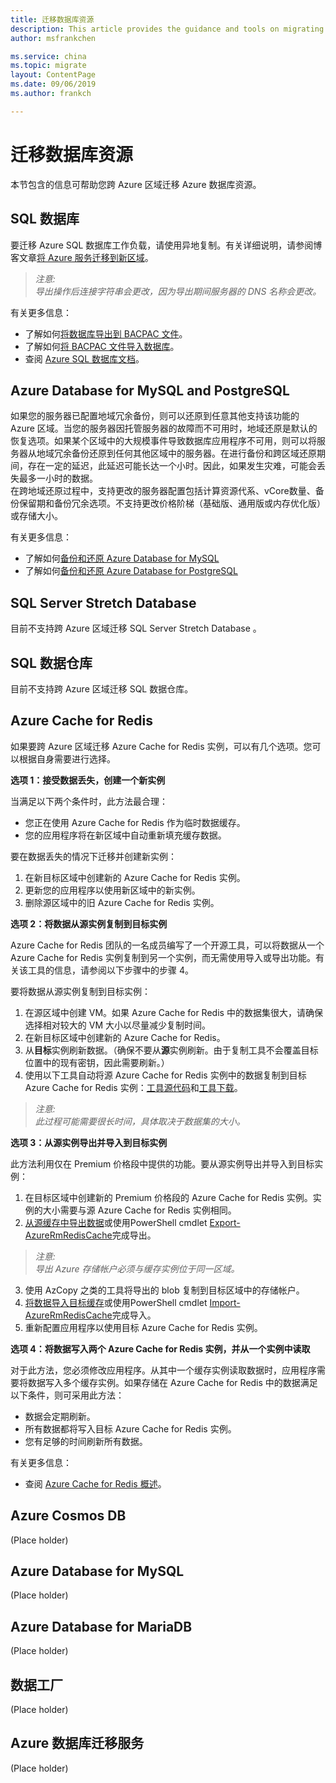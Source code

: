 ```yaml
---
title: 迁移数据库资源
description: This article provides the guidance and tools on migrating databases resources.
author: msfrankchen

ms.service: china 
ms.topic: migrate
layout: ContentPage 
ms.date: 09/06/2019
ms.author: frankch

---
```



# 迁移数据库资源

本节包含的信息可帮助您跨 Azure 区域迁移 Azure 数据库资源。

## SQL 数据库

要迁移 Azure SQL 数据库工作负载，请使用异地复制。有关详细说明，请参阅博客文章[将 Azure 服务迁移到新区域](https://azure.microsoft.com/zh-cn/blog/migrating-azure-services-to-new-regions/)。

>*注意:*  
>*导出操作后连接字符串会更改，因为导出期间服务器的 DNS 名称会更改。*

有关更多信息：
* 了解如何[将数据库导出到 BACPAC 文件](https://docs.azure.cn/zh-cn/sql-database/sql-database-export)。
* 了解如何[将 BACPAC 文件导入数据库](https://docs.azure.cn/zh-cn/sql-database/sql-database-import)。
* 查阅 [Azure SQL 数据库文档](https://docs.azure.cn/zh-cn/sql-database/)。

## Azure Database for MySQL and PostgreSQL

如果您的服务器已配置地域冗余备份，则可以还原到任意其他支持该功能的 Azure 区域。当您的服务器因托管服务器的故障而不可用时，地域还原是默认的恢复选项。如果某个区域中的大规模事件导致数据库应用程序不可用，则可以将服务器从地域冗余备份还原到任何其他区域中的服务器。在进行备份和跨区域还原期间，存在一定的延迟，此延迟可能长达一个小时。因此，如果发生灾难，可能会丢失最多一小时的数据。  
在跨地域还原过程中，支持更改的服务器配置包括计算资源代系、vCore数量、备份保留期和备份冗余选项。不支持更改价格阶梯（基础版、通用版或内存优化版）或存储大小。

有关更多信息：
* 了解如何[备份和还原 Azure Database for MySQL](https://docs.azure.cn/zh-cn/mysql/concepts-backup)
* 了解如何[备份和还原 Azure Database for PostgreSQL](https://docs.azure.cn/zh-cn/postgresql/concepts-backup)

## SQL Server Stretch Database

目前不支持跨 Azure 区域迁移 SQL Server Stretch Database 。

## SQL 数据仓库

目前不支持跨 Azure 区域迁移 SQL 数据仓库。

## Azure Cache for Redis

如果要跨 Azure 区域迁移 Azure Cache for Redis 实例，可以有几个选项。您可以根据自身需要进行选择。

**选项 1：接受数据丢失，创建一个新实例**

当满足以下两个条件时，此方法最合理：
* 您正在使用 Azure Cache for Redis 作为临时数据缓存。
* 您的应用程序将在新区域中自动重新填充缓存数据。

要在数据丢失的情况下迁移并创建新实例：
1. 在新目标区域中创建新的 Azure Cache for Redis 实例。
2. 更新您的应用程序以使用新区域中的新实例。
3. 删除源区域中的旧 Azure Cache for Redis 实例。

**选项 2：将数据从源实例复制到目标实例**

Azure Cache for Redis 团队的一名成员编写了一个开源工具，可以将数据从一个 Azure Cache for Redis 实例复制到另一个实例，而无需使用导入或导出功能。有关该工具的信息，请参阅以下步骤中的步骤 4。

要将数据从源实例复制到目标实例：
1. 在源区域中创建 VM。如果 Azure Cache for Redis 中的数据集很大，请确保选择相对较大的 VM 大小以尽量减少复制时间。
2. 在新目标区域中创建新的 Azure Cache for Redis。
3. 从**目标**实例刷新数据。（确保不要从**源**实例刷新。由于复制工具不会覆盖目标位置中的现有密钥，因此需要刷新。）
4. 使用以下工具自动将源 Azure Cache for Redis 实例中的数据复制到目标 Azure Cache for Redis 实例：[工具源代码](https://github.com/deepakverma/redis-copy)和[工具下载](https://github.com/deepakverma/redis-copy/releases/download/alpha/Release.zip)。

>*注意:*  
>*此过程可能需要很长时间，具体取决于数据集的大小。*

**选项 3：从源实例导出并导入到目标实例**

此方法利用仅在 Premium 价格段中提供的功能。要从源实例导出并导入到目标实例：
1. 在目标区域中创建新的 Premium 价格段的 Azure Cache for Redis 实例。实例的大小需要与源 Azure Cache for Redis 实例相同。
2. [从源缓存中导出数据](https://docs.azure.cn/zh-cn/azure-cache-for-redis/cache-how-to-import-export-data)或使用PowerShell cmdlet [Export-AzureRmRedisCache](https://docs.microsoft.com/zh-cn/powershell/module/azurerm.rediscache/export-azurermrediscache?view=azurermps-6.13.0&viewFallbackFrom=azurermps-6.4.0)完成导出。

>*注意:*  
>*导出 Azure 存储帐户必须与缓存实例位于同一区域。*

3. 使用 AzCopy 之类的工具将导出的 blob 复制到目标区域中的存储帐户。
4. [将数据导入目标缓存](https://docs.azure.cn/zh-cn/azure-cache-for-redis/cache-how-to-import-export-data)或使用PowerShell cmdlet [Import-AzureRmRedisCache](https://docs.microsoft.com/zh-cn/powershell/module/azurerm.rediscache/import-azurermrediscache?view=azurermps-6.13.0&viewFallbackFrom=azurermps-6.4.0)完成导入。
5. 重新配置应用程序以使用目标 Azure Cache for Redis 实例。

**选项 4：将数据写入两个 Azure Cache for Redis 实例，并从一个实例中读取**

对于此方法，您必须修改应用程序。从其中一个缓存实例读取数据时，应用程序需要将数据写入多个缓存实例。如果存储在 Azure Cache for Redis 中的数据满足以下条件，则可采用此方法：
* 数据会定期刷新。
* 所有数据都将写入目标 Azure Cache for Redis 实例。
* 您有足够的时间刷新所有数据。
 
有关更多信息：
* 查阅 [Azure Cache for Redis 概述](https://docs.azure.cn/zh-cn/azure-cache-for-redis/cache-overview)。

## Azure Cosmos DB
(Place holder)

## Azure Database for MySQL
(Place holder)

## Azure Database for MariaDB
(Place holder)

## 数据工厂
(Place holder)

## Azure 数据库迁移服务
(Place holder)




